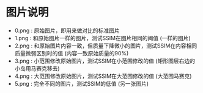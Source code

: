 ﻿
# 图片说明

* 0.png : 原始图片，即用来做对比的标准图片
* 1.png : 和原始图片一样的图片，测试SSIM在图片相同的阈值 (一样的图片) 
* 2.png : 和原始图片内容一致，但质量下降微小的图片，测试SSIM在内容相同质量微弱区别时的值 (内容一致原始质量的90%) 
* 3.png : 小范围修改原始图片，测试SSIM在小范围修改的值 (矩形图层右边的小岛用马赛克移去)
* 4.png : 大范围修改原始图片，测试SSIM在大范围修改的值 (大范围马赛克)
* 5.png : 完全不同的图片，测试SSIM的低值 (另一张图片)